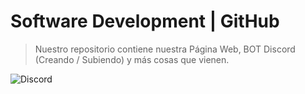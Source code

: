 # Software Development | GitHub

> Nuestro repositorio contiene nuestra Página Web, BOT Discord (Creando / Subiendo) y más cosas que vienen.


![Discord](https://discordapp.com/api/guilds/524815945856974858/widget.png)


